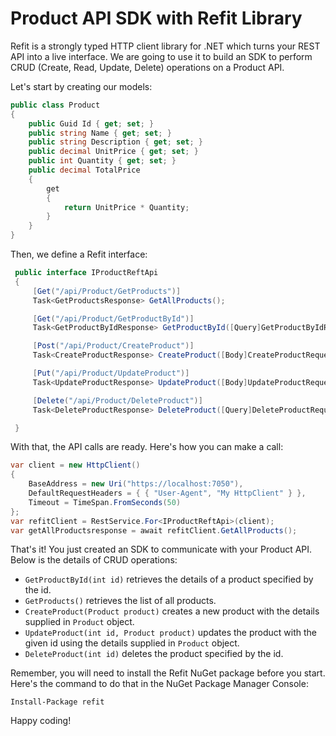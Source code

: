 # Product API SDK with Refit Library

Refit is a strongly typed HTTP client library for .NET which turns your REST API into a live interface. We are going to use it to build an SDK to perform CRUD (Create, Read, Update, Delete) operations on a Product API.

Let's start by creating our models:

```csharp
public class Product
{
    public Guid Id { get; set; }
    public string Name { get; set; }
    public string Description { get; set; }
    public decimal UnitPrice { get; set; }
    public int Quantity { get; set; }
    public decimal TotalPrice
    {
        get
        {
            return UnitPrice * Quantity;
        }
    }
}
```

Then, we define a Refit interface:

```csharp
 public interface IProductReftApi
 {
     [Get("/api/Product/GetProducts")]
     Task<GetProductsResponse> GetAllProducts();

     [Get("/api/Product/GetProductById")]
     Task<GetProductByIdResponse> GetProductById([Query]GetProductByIdRequest request);

     [Post("/api/Product/CreateProduct")]
     Task<CreateProductResponse> CreateProduct([Body]CreateProductRequest request);

     [Put("/api/Product/UpdateProduct")]
     Task<UpdateProductResponse> UpdateProduct([Body]UpdateProductRequest request);

     [Delete("/api/Product/DeleteProduct")]
     Task<DeleteProductResponse> DeleteProduct([Query]DeleteProductRequest request);

 }
```

With that, the API calls are ready. Here's how you can make a call:

```csharp
var client = new HttpClient()
{
    BaseAddress = new Uri("https://localhost:7050"),
    DefaultRequestHeaders = { { "User-Agent", "My HttpClient" } },
    Timeout = TimeSpan.FromSeconds(50)
};
var refitClient = RestService.For<IProductReftApi>(client);
var getAllProductsresponse = await refitClient.GetAllProducts();
```

That's it! You just created an SDK to communicate with your Product API. Below is the details of CRUD operations:

- `GetProductById(int id)` retrieves the details of a product specified by the id.
- `GetProducts()` retrieves the list of all products.
- `CreateProduct(Product product)` creates a new product with the details supplied in `Product` object.
- `UpdateProduct(int id, Product product)` updates the product with the given id using the details supplied in `Product` object.
- `DeleteProduct(int id)` deletes the product specified by the id.

Remember, you will need to install the Refit NuGet package before you start. Here's the command to do that in the NuGet Package Manager Console:

```
Install-Package refit
```

Happy coding!
